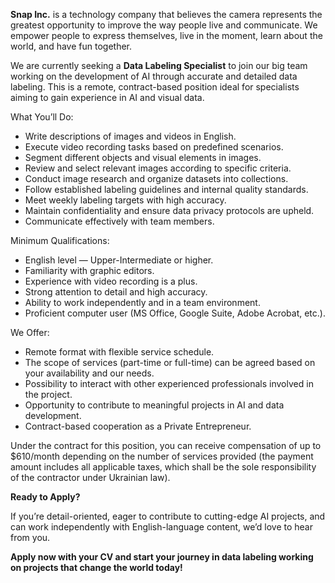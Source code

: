 **Snap Inc.** is a technology company that believes the camera represents the
greatest opportunity to improve the way people live and communicate. We
empower people to express themselves, live in the moment, learn about the
world, and have fun together.

We are currently seeking a **Data Labeling Specialist** to join our big team
working on the development of AI through accurate and detailed data labeling.
This is a remote, contract-based position ideal for specialists aiming to gain
experience in AI and visual data.

What You’ll Do:

  * Write descriptions of images and videos in English.
  * Execute video recording tasks based on predefined scenarios.
  * Segment different objects and visual elements in images.
  * Review and select relevant images according to specific criteria.
  * Conduct image research and organize datasets into collections.
  * Follow established labeling guidelines and internal quality standards.
  * Meet weekly labeling targets with high accuracy.
  * Maintain confidentiality and ensure data privacy protocols are upheld.
  * Communicate effectively with team members.

Minimum Qualifications:

  * English level — Upper-Intermediate or higher.
  * Familiarity with graphic editors.
  * Experience with video recording is a plus.
  * Strong attention to detail and high accuracy.
  * Ability to work independently and in a team environment.
  * Proficient computer user (MS Office, Google Suite, Adobe Acrobat, etc.).

We Offer:

  * Remote format with flexible service schedule.
  * The scope of services (part-time or full-time) can be agreed based on your availability and our needs.
  * Possibility to interact with other experienced professionals involved in the project.
  * Opportunity to contribute to meaningful projects in AI and data development.
  * Contract-based cooperation as a Private Entrepreneur.

Under the contract for this position, you can receive compensation of up to
$610/month depending on the number of services provided (the payment amount
includes all applicable taxes, which shall be the sole responsibility of the
contractor under Ukrainian law).

**Ready to Apply?**

If you’re detail-oriented, eager to contribute to cutting-edge AI projects,
and can work independently with English-language content, we’d love to hear
from you.

**Apply now with your CV and start your journey in data labeling working on
projects that change the world today!**